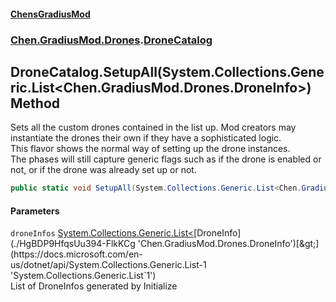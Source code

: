 
#### [ChensGradiusMod](./index 'index')

### [Chen.GradiusMod.Drones](./Y-iPobZkdIiJ9feSuBjDaQ 'Chen.GradiusMod.Drones').[DroneCatalog](./qPWMsXW14ySl71rXQaL2KQ 'Chen.GradiusMod.Drones.DroneCatalog')

## DroneCatalog.SetupAll(System.Collections.Generic.List&lt;Chen.GradiusMod.Drones.DroneInfo&gt;) Method
Sets all the custom drones contained in the list up. Mod creators may instantiate the drones their own if they have a sophisticated logic.  
This flavor shows the normal way of setting up the drone instances.  
The phases will still capture generic flags such as if the drone is enabled or not, or if the drone was already set up or not.  
```csharp
public static void SetupAll(System.Collections.Generic.List<Chen.GradiusMod.Drones.DroneInfo> droneInfos);
```

#### Parameters
<a name='FVTmOwpYKwPf6Y2vxMD9bw'></a>
`droneInfos` [System.Collections.Generic.List&lt;](https://docs.microsoft.com/en-us/dotnet/api/System.Collections.Generic.List-1 'System.Collections.Generic.List`1')[DroneInfo](./HgBDP9HfqsUu394-FlkKCg 'Chen.GradiusMod.Drones.DroneInfo')[&gt;](https://docs.microsoft.com/en-us/dotnet/api/System.Collections.Generic.List-1 'System.Collections.Generic.List`1')  
List of DroneInfos generated by Initialize  
  
